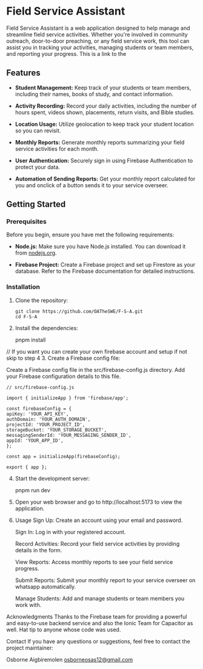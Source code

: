 # Field Service Assistant

Field Service Assistant is a web application designed to help manage and streamline field service activities. Whether you're involved in community outreach, door-to-door preaching, or any field service work, this tool can assist you in tracking your activities, managing students or team members, and reporting your progress. This is a link to the 


## Features

- **Student Management:** Keep track of your students or team members, including their names, books of study, and contact information.

- **Activity Recording:** Record your daily activities, including the number of hours spent, videos shown, placements, return visits, and Bible studies.

- **Location Usage:** Utilize geolocation to keep track your  student location so you can revisit.

- **Monthly Reports:** Generate monthly reports summarizing your field service activities for each month.

- **User Authentication:** Securely sign in using Firebase Authentication to protect your data.

- **Automation of Sending Reports:** Get your monthly report calculated for you and onclick of a button sends it to your service overseer.

## Getting Started

### Prerequisites

Before you begin, ensure you have met the following requirements:

- **Node.js:** Make sure you have Node.js installed. You can download it from [nodejs.org](https://nodejs.org/).

- **Firebase Project:** Create a Firebase project and set up Firestore as your database. Refer to the Firebase documentation for detailed instructions.

### Installation

1. Clone the repository:

   ```shell
   git clone https://github.com/OATheSWE/F-S-A.git
   cd F-S-A

2. Install the dependencies:

      pnpm install


// If you want you can create your own firebase account and setup if not skip to step 4
3. Create a Firebase config file:

Create a Firebase config file in the src/firebase-config.js directory. Add your Firebase configuration details to this file.

    // src/firebase-config.js

    import { initializeApp } from 'firebase/app';

    const firebaseConfig = {
    apiKey: 'YOUR_API_KEY',
    authDomain: 'YOUR_AUTH_DOMAIN',
    projectId: 'YOUR_PROJECT_ID',
    storageBucket: 'YOUR_STORAGE_BUCKET',
    messagingSenderId: 'YOUR_MESSAGING_SENDER_ID',
    appId: 'YOUR_APP_ID',
    };

    const app = initializeApp(firebaseConfig);

    export { app };

4. Start the development server:

      pnpm run dev

5. Open your web browser and go to http://localhost:5173 to view the application.

6. Usage
   Sign Up: Create an account using your email and password.

   Sign In: Log in with your registered account.

   Record Activities: Record your field service activities by providing details in the form.

   View Reports: Access monthly reports to see your field service progress.

   Submit Reports: Submit your monthly report to your service overseer on whatsapp automatically.

   Manage Students: Add and manage students or team members you work with.

Acknowledgments
  Thanks to the Firebase team for providing a powerful and easy-to-use backend service and also the Ionic Team for Capacitor as well.
  Hat tip to anyone whose code was used.

Contact
  If you have any questions or suggestions, feel free to contact the project maintainer:

  Osborne Aigbiremolen
  osborneosas12@gmail.com
   
